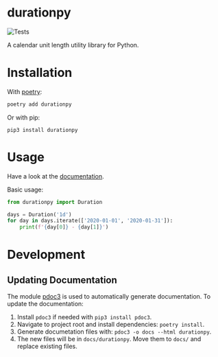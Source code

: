 # durationpy

![Tests](https://github.com/diatche/durationpy/workflows/Tests/badge.svg)

A calendar unit length utility library for Python.

# Installation

With [poetry](https://python-poetry.org):

```bash
poetry add durationpy
```

Or with pip:

```
pip3 install durationpy
```

# Usage

Have a look at the [documentation](https://diatche.github.io/durationpy/).

Basic usage:

```python
from durationpy import Duration

days = Duration('1d')
for day in days.iterate(['2020-01-01', '2020-01-31']):
    print(f'{day[0]} - {day[1]}')
```

# Development

## Updating Documentation

The module [pdoc3](https://pdoc3.github.io/pdoc/) is used to automatically generate documentation. To update the documentation:

1. Install `pdoc3` if needed with `pip3 install pdoc3`.
2. Navigate to project root and install dependencies: `poetry install`.
3. Generate documetation files with: `pdoc3 -o docs --html durationpy`.
4. The new files will be in `docs/durationpy`. Move them to `docs/` and replace existing files.
